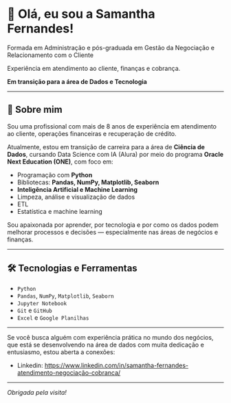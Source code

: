 # 👋 Olá, eu sou a Samantha Fernandes!

Formada em Administração e pós-graduada em Gestão da Negociação e Relacionamento com o Cliente 

Experiência em atendimento ao cliente, finanças e cobrança.

**Em transição para a área de Dados e Tecnologia** 

---

## 🚀 Sobre mim

Sou uma profissional com mais de 8 anos de experiência em atendimento ao cliente, operações financeiras e recuperação de crédito.

Atualmente, estou em transição de carreira para a área de **Ciência de Dados**, cursando Data Science com IA (Alura) por meio do programa **Oracle Next Education (ONE)**, com foco em:

- Programação com **Python**  
- Bibliotecas: **Pandas, NumPy, Matplotlib, Seaborn**  
- **Inteligência Artificial e Machine Learning**  
- Limpeza, análise e visualização de dados
- ETL
- Estatística e machine learning

Sou apaixonada por aprender, por tecnologia e por como os dados podem melhorar processos e decisões — especialmente nas áreas de negócios e finanças.

---

## 🛠️ Tecnologias e Ferramentas

- `Python`  
- `Pandas`, `NumPy`, `Matplotlib`, `Seaborn`  
- `Jupyter Notebook`  
- `Git` e `GitHub`  
- `Excel` e `Google Planilhas`  

---

Se você busca alguém com experiência prática no mundo dos negócios, que está se desenvolvendo na área de dados com muita dedicação e entusiasmo, estou aberta a conexões:

- Linkedin: https://www.linkedin.com/in/samantha-fernandes-atendimento-negociação-cobranca/ 

---

_Obrigada pela visita!_

